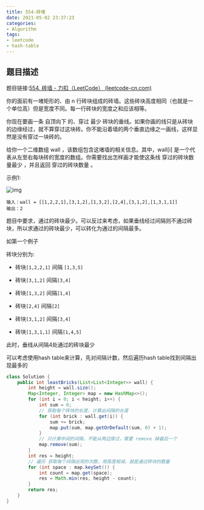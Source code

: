 ```yaml
---
title: 554-砖墙
date: 2021-05-02 23:37:23
categories: 
- Algorithm
tags:
- leetcode
- hash-table
---
```


## 题目描述

题目链接:[554. 砖墙 - 力扣（LeetCode） (leetcode-cn.com)](https://leetcode-cn.com/problems/brick-wall/)

你的面前有一堵矩形的、由 n 行砖块组成的砖墙。这些砖块高度相同（也就是一个单位高）但是宽度不同。每一行砖块的宽度之和应该相等。

你现在要画一条 自顶向下 的、穿过 最少 砖块的垂线。如果你画的线只是从砖块的边缘经过，就不算穿过这块砖。你不能沿着墙的两个垂直边缘之一画线，这样显然是没有穿过一块砖的。

给你一个二维数组 wall ，该数组包含这堵墙的相关信息。其中，wall[i] 是一个代表从左至右每块砖的宽度的数组。你需要找出怎样画才能使这条线 穿过的砖块数量最少 ，并且返回 穿过的砖块数量 。

示例1:

![img](https://assets.leetcode.com/uploads/2021/04/24/cutwall-grid.jpg)

```
输入：wall = [[1,2,2,1],[3,1,2],[1,3,2],[2,4],[3,1,2],[1,3,1,1]]
输出：2
```

题目中要求，通过的砖块最少。可以反过来考虑，如果垂线经过间隔则不通过砖块，所以求通过的砖块最少，可以转化为通过的间隔最多。

如第一个例子

砖块分别为:

- 砖块`[1,2,2,1]`             间隔 `[1,3,5]`

- 砖块`[3,1,2]`                 间隔`[3,4]`

- 砖块`[1,3,2]`                 间隔`[1,4]`

- 砖块`[2,4]`                     间隔`[2]`

- 砖块`[3,1,2]`                 间隔`[3,4]`

- 砖块`[1,3,1,1]`             间隔`[1,4,5]`

此时，垂线从间隔4处通过的砖块最少

可以考虑使用hash table来计算，先对间隔计数，然后遍历hash table找到间隔出现最多的

```java
class Solution {
    public int leastBricks(List<List<Integer>> wall) {
        int height = wall.size();
        Map<Integer, Integer> map = new HashMap<>();
        for (int i = 0; i < height; i++) {
            int sum = 0;
            // 获取每个砖块的长度，计算出间隔的长度
            for (int brick : wall.get(i)) {
                sum += brick;
                map.put(sum, map.getOrDefault(sum, 0) + 1);
            }
            // 只计算中间的间隔，不能从两边穿过，需要 remove 掉最后一个
            map.remove(sum); 
        }
        int res = height;
        // 遍历 获取每个间隔出现的次数，用高度相减，就是通过砖块的数量
        for (int space : map.keySet()) {
            int count = map.get(space);
            res = Math.min(res, height - count);
        }
        return res;
    }
}

```

